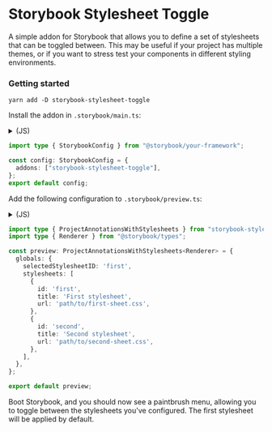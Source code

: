 # Storybook Stylesheet Toggle

A simple addon for Storybook that allows you to define a set of stylesheets that can be toggled between. This may be useful if your project has multiple themes, or if you want to stress test your components in different styling environments.

### Getting started

`yarn add -D storybook-stylesheet-toggle`

Install the addon in `.storybook/main.ts`:

<details>
  <summary>(JS)</summary>

```javascript
/** @type {import("@storybook/react-webpack5").StorybookConfig} */
const config = {
  ...
};
```

</details>

```typescript
import type { StorybookConfig } from "@storybook/your-framework";

const config: StorybookConfig = {
  addons: ["storybook-stylesheet-toggle"],
};
export default config;
```

Add the following configuration to `.storybook/preview.ts`:

<details>
  <summary>(JS)</summary>
  
```javascript
/** @type {import('storybook-stylesheet-toggle').ProjectAnnotationsWithStylesheets} */
const preview = {
  ...
};
```

</details>

```typescript
import type { ProjectAnnotationsWithStylesheets } from "storybook-stylesheet-toggle";
import type { Renderer } from "@storybook/types";

const preview: ProjectAnnotationsWithStylesheets<Renderer> = {
  globals: {
    selectedStylesheetID: 'first',
    stylesheets: [
      {
        id: 'first',
        title: 'First stylesheet',
        url: 'path/to/first-sheet.css',
      },
      {
        id: 'second',
        title: 'Second stylesheet',
        url: 'path/to/second-sheet.css',
      },
    ],
  },
};

export default preview;
```

Boot Storybook, and you should now see a paintbrush menu, allowing you to toggle between the stylesheets you've configured. The first stylesheet will be applied by default.
